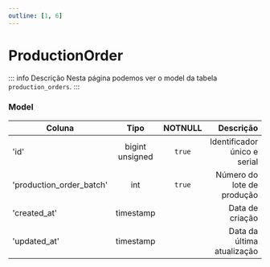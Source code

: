 ```yaml
---
outline: [1, 6]
---
```


# ProductionOrder

::: info Descrição
Nesta página podemos ver o model da tabela `production_orders`.
:::

### Model

| Coluna                   |      Tipo       | NOTNULL |                    Descrição |
| ------------------------ | :-------------: | :-----: | ---------------------------: |
| 'id'                     | bigint unsigned | `true`  | Identificador único e serial |
| 'production_order_batch' |       int       | `true`  |   Número do lote de produção |
| 'created_at'             |    timestamp    |         |              Data de criação |
| 'updated_at'             |    timestamp    |         |   Data da última atualização |
